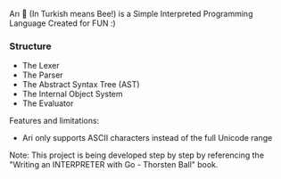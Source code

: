 Arı 🐝 (In Turkish means Bee!) is a Simple Interpreted Programming Language Created for FUN :)

### Structure
- The Lexer
- The Parser
- The Abstract Syntax Tree (AST)
- The Internal Object System
- The Evaluator
  
Features and limitations:
-  Ari only supports ASCII characters instead of the full Unicode range


Note: This project is being developed step by step by referencing the "Writing an INTERPRETER with Go - Thorsten Ball" book.